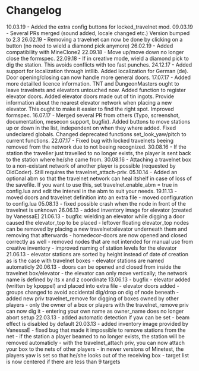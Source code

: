 
# Changelog

10.03.19 - Added the extra config buttons for locked_travelnet mod.
09.03.19 - Several PRs merged (sound added, locale changed etc.)
					 Version bumped to 2.3
26.02.19 - Removing a travelnet can now be done by clicking on a button (no need to
					 wield a diamond pick anymore)
26.02.19 - Added compatibility with MineClone2
22.09.18 - Move up/move down no longer close the formspec.
22.09.18 - If in creative mode, wield a diamond pick to dig the station. This avoids
					 conflicts with too fast punches.
24.12.17 - Added support for localization through intllib.
					 Added localization for German (de).
					 Door opening/closing can now handle more general doors.
17.07.17 - Added more detailled licence information.
					 TNT and DungeonMasters ought to leave travelnets and elevators untouched now.
					 Added function to register elevator doors.
					 Added elevator doors made out of tin ingots.
					 Provide information about the nearest elevator network when placing a new elevator. This
						 ought to make it easier to find the right spot.
					 Improved formspec.
16.07.17 - Merged several PR from others (Typo, screenshot, documentation, mesecon support, bugfix).
					 Added buttons to move stations up or down in the list, independent on when they where added.
					 Fixed undeclared globals.
					 Changed deprecated functions set_look_yaw/pitch to current functions.
22.07.17 - Fixed bug with locked travelnets beeing removed from the network due to not beeing recognized.
30.08.16 - If the station the traveller just travelled to no longer exists, the player is sent back to the
					 station where he/she came from.
30.08.16 - Attaching a travelnet box to a non-existant network of another player is possible (requested by OldCoder).
					 Still requires the travelnet_attach-priv.
05.10.14 - Added an optional abm so that the travelnet network can heal itshelf in case of loss of the savefile.
					 If you want to use this, set
								 travelnet.enable_abm = true
					 in config.lua and edit the interval in the abm to suit your needs.
19.11.13 - moved doors and travelnet definition into an extra file
				 - moved configuration to config.lua
05.08.13 - fixed possible crash when the node in front of the travelnet is unknown
26.06.13 - added inventory image for elevator (created by VanessaE)
21.06.13 - bugfix: wielding an elevator while digging a door caused the elevator_top to be placed
				 - leftover floating elevator_top nodes can be removed by placing a new
					 travelnet:elevator underneath them and removing that afterwards
				 - homedecor-doors are now opened and closed correctly as well
				 - removed nodes that are not intended for manual use from creative inventory
				 - improved naming of station levels for the elevator
21.06.13 - elevator stations are sorted by height instead of date of creation as is the case with travelnet boxes
				 - elevator stations are named automaticly
20.06.13 - doors can be opened and closed from inside the travelnet box/elevator
				 - the elevator can only move vertically; the network name is defined by its x and z coordinate
13.06.13 - bugfix
				 - elevator added (written by kpoppel) and placed into extra file
				 - elevator doors added
				 - groups changed to avoid accidental dig/drop on dig of node beneath
				 - added new priv travelnet_remove for digging of boxes owned by other players
				 - only the owner of a box or players with the travelnet_remove priv can now dig it
				 - entering your own name as owner_name does no longer abort setup
22.03.13 - added automatic detection if yaw can be set
				 - beam effect is disabled by default
20.03.13 - added inventory image provided by VanessaE
				 - fixed bug that made it impossible to remove stations from the net
				 - if the station a player beamed to no longer exists, the station will be removed automaticly
				 - with the travelnet_attach priv, you can now attach your box to the nets of other players
				 - in newer versions of Minetest, the players yaw is set so that he/she looks out of the receiving box
				 - target list is now centered if there are less than 9 targets
